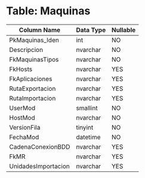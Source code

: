 # Table: Maquinas

| Column Name | Data Type | Nullable |
|-------------|-----------|----------|
| PkMaquinas_Iden | int | NO |
| Descripcion | nvarchar | NO |
| FkMaquinasTipos | nvarchar | NO |
| FkHosts | nvarchar | YES |
| FkAplicaciones | nvarchar | YES |
| RutaExportacion | nvarchar | YES |
| RutaImportacion | nvarchar | YES |
| UserMod | smallint | NO |
| HostMod | nvarchar | NO |
| VersionFila | tinyint | NO |
| FechaMod | datetime | NO |
| CadenaConexionBDD | nvarchar | YES |
| FkMR | nvarchar | YES |
| UnidadesImportacion | nvarchar | YES |
